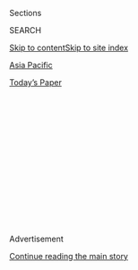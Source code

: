 <div id="app">

<div>

<div>

<div>

<div class="NYTAppHideMasthead css-1q2w90k e1suatyy0">

<div class="section css-ui9rw0 e1suatyy2">

<div class="css-eph4ug er09x8g0">

<div class="css-6n7j50">

</div>

<span class="css-1dv1kvn">Sections</span>

<div class="css-10488qs">

<span class="css-1dv1kvn">SEARCH</span>

</div>

[Skip to content](#site-content)[Skip to site index](#site-index)

</div>

<div id="masthead-section-label" class="css-1wr3we4 eaxe0e00">

[Asia
Pacific](https://www.nytimes3xbfgragh.onion/section/world/asia)

</div>

<div class="css-10698na e1huz5gh0">

</div>

</div>

<div id="masthead-bar-one" class="section hasLinks css-15hmgas e1csuq9d3">

<div class="css-uqyvli e1csuq9d0">

</div>

<div class="css-1uqjmks e1csuq9d1">

</div>

<div class="css-9e9ivx">

[](https://myaccount.nytimes3xbfgragh.onion/auth/login?response_type=cookie&client_id=vi)

</div>

<div class="css-1bvtpon e1csuq9d2">

[Today’s
Paper](https://www.nytimes3xbfgragh.onion/section/todayspaper)

</div>

</div>

</div>

</div>

<div data-aria-hidden="false">

<div id="site-content" data-role="main">

<div>

<div class="css-1aor85t" style="opacity:0.000000001;z-index:-1;visibility:hidden">

<div class="css-1hqnpie">

<div class="css-epjblv">

<span class="css-17xtcya">[Asia
Pacific](/section/world/asia)</span><span class="css-x15j1o">|</span><span class="css-fwqvlz">Park
Geun-hye, South Korea’s Ousted Leader, Is Arrested and Jailed to Await
Trial</span>

</div>

<div class="css-k008qs">

<div class="css-1iwv8en">

<span class="css-18z7m18"></span>

<div>

</div>

</div>

<span class="css-1n6z4y">https://nyti.ms/2nCbtZO</span>

<div class="css-1705lsu">

<div class="css-4xjgmj">

<div class="css-4skfbu" data-role="toolbar" data-aria-label="Social Media Share buttons, Save button, and Comments Panel with current comment count" data-testid="share-tools">

  - 
  - 
  - 
  - 
    
    <div class="css-6n7j50">
    
    </div>

  - 

</div>

</div>

</div>

</div>

</div>

</div>

<div class="css-13pd83m">

</div>

<div id="top-wrapper" class="css-1sy8kpn">

<div id="top-slug" class="css-l9onyx">

Advertisement

</div>

[Continue reading the main
story](#after-top)

<div class="ad top-wrapper" style="text-align:center;height:100%;display:block;min-height:250px">

<div id="top" class="place-ad" data-position="top" data-size-key="top">

</div>

</div>

<div id="after-top">

</div>

</div>

<div id="sponsor-wrapper" class="css-1hyfx7x">

<div id="sponsor-slug" class="css-19vbshk">

Supported by

</div>

[Continue reading the main
story](#after-sponsor)

<div id="sponsor" class="ad sponsor-wrapper" style="text-align:center;height:100%;display:block">

</div>

<div id="after-sponsor">

</div>

</div>

<div class="css-1vkm6nb ehdk2mb0">

# Park Geun-hye, South Korea’s Ousted Leader, Is Arrested and Jailed to Await Trial

</div>

<div class="css-79elbk" data-testid="photoviewer-wrapper">

<div class="css-z3e15g" data-testid="photoviewer-wrapper-hidden">

</div>

<div class="css-1a48zt4 ehw59r15" data-testid="photoviewer-children">

![<span class="css-16f3y1r e13ogyst0" data-aria-hidden="true">Park
Geun-hye, South Korea’s ousted president, left the prosecutors’ office
to be transferred to a detention house in Seoul on
Friday.</span><span class="css-cnj6d5 e1z0qqy90" itemprop="copyrightHolder"><span class="css-1ly73wi e1tej78p0">Credit...</span><span><span>Pool
photo by Chung
Sung-Jun</span></span></span>](https://static01.graylady3jvrrxbe.onion/images/2017/03/31/world/31skorea-sub/31skorea-sub-articleInline.jpg?quality=75&auto=webp&disable=upscale)

</div>

</div>

<div class="css-xt80pu e12qa4dv0">

<div class="css-18e8msd">

<div class="css-vp77d3 epjyd6m0">

<div class="css-1baulvz">

By [<span class="css-1baulvz last-byline" itemprop="name">Choe
Sang-Hun</span>](http://www.nytimes3xbfgragh.onion/by/choe-sang-hun)

</div>

</div>

  - March 30,
    2017

  - 
    
    <div class="css-4xjgmj">
    
    <div class="css-d8bdto" data-role="toolbar" data-aria-label="Social Media Share buttons, Save button, and Comments Panel with current comment count" data-testid="share-tools">
    
      - 
      - 
      - 
      - 
        
        <div class="css-6n7j50">
        
        </div>
    
      - 
    
    </div>
    
    </div>

</div>

</div>

<div class="section meteredContent css-1r7ky0e" name="articleBody" itemprop="articleBody">

<div class="css-1fanzo5 StoryBodyCompanionColumn">

<div class="css-53u6y8">

SEOUL, South Korea — South Korea’s recently impeached president, Park
Geun-hye, was arrested on Friday, becoming the first South Korean leader
to be put behind bars since the mid 1990s, when two former military
[dictators were
imprisoned](http://www.nytimes3xbfgragh.onion/1995/12/22/world/south-korea-indicts-2-former-presidents-in-staging-of-1979-coup.html)
on corruption and mutiny charges.

Ms. Park’s dramatic downfall capped months of turmoil and intrigue, as
huge crowds took to the streets [to protest a sprawling corruption
scandal](https://www.nytimes3xbfgragh.onion/2016/11/26/world/asia/korea-park-geun-hye-protests.html)
that shook the interlocking worlds of government and business —
including [the leadership of
Samsung](https://www.nytimes3xbfgragh.onion/2017/03/09/business/jay-y-lee-samsung-trial.html),
the nation’s largest conglomerate.

A judge at the Seoul Central District Court issued the warrant early
Friday morning, warning that if Ms. Park were not taken into custody
quickly she might “destroy evidence.” The charges against her include
bribery, extortion and abuse of power.

In December, the National Assembly voted overwhelmingly to impeach Ms.
Park, and she was formally removed from office on March 10.

</div>

</div>

<div class="css-1fanzo5 StoryBodyCompanionColumn">

<div class="css-53u6y8">

Her removal rattled the delicate balance of relationships across Asia at
a tense moment. Ms. Park’s conservatives, in power for four years, had
joined the United States in pressing for a hard line against North
Korea’s nuclear program. She had accepted Washington’s deployment of
an advanced missile defense system that has angered China, which is
[fearful of an arms
race](https://www.nytimes3xbfgragh.onion/2017/03/07/world/asia/thaad-missile-defense-us-south-korea-china.html)
in the region.

Moon Jae-in, the liberal opposition leader considered most likely to win
the May 9 election to select a new president, has vowed to review that
decision, as well as an unpopular deal she struck with Japan over the
so-called comfort women, or Korean sex slaves, used by Japan’s army
during World War II.

Mr. Moon is also viewed as less confrontational toward North Korea and
China, and has advocated dialogue to halt the North’s nuclear and
missile threats.

Ms. Park had spent the night in the prosecutor’s office waiting to learn
if she would be placed under arrest. Shortly after 3 a.m., Judge Kang
Bu-young issued the warrant and Ms. Park was taken to a jail outside
Seoul, the South Korean capital.

Prosecutors had already said that they would indict the former president
on 13 criminal charges regardless of whether the judge issued an arrest
warrant. Once her trial begins in the coming weeks, Ms. Park will
commute from her cell to a Seoul courthouse.

</div>

</div>

<div class="css-1fanzo5 StoryBodyCompanionColumn">

<div class="css-53u6y8">

Ms. Park was accused of conspiring with a longtime confidante,[Choi
Soon-sil](https://www.nytimes3xbfgragh.onion/2016/11/06/world/asia/south-koreans-ashamed-over-les-secretive-adviser.html),
to collect tens of millions of dollars from big businesses, including
more than $38 million in bribes from Samsung. Both Ms. Choi and
Samsung’s top executive, [Lee
Jae-yong](https://www.nytimes3xbfgragh.onion/2017/02/17/business/samsung-heir-arrested-south-korea.html),
have previously been arrested and are standing trial on charges
including bribery.

On Thursday, hundreds of emotional supporters were gathered near her
two-story, red brick house in southern Seoul as her motorcade pulled out
for the hearing. Some tried to push past police officers lining the
road.

“We can’t let you go\!” they shouted, some of them trying to hurl
themselves onto the road. Protesters also threw yellow plastic police
fences at uniformed officers who tried to push them back.

The 10-minute ride was nationally televised, with a fleet of television
crews following her car.

If she is convicted of bribery, Ms. Park, 65, could face between 10
years and life in prison, although her successor has the power to free
her with a special presidential pardon.

Ms. Park’s arrest added another tragic chapter to the story of her
family, which has mirrored the country’s tumultuous modern history.

Her father, Park Chung-hee, who ruled South Korea from 1961 to 1979, was
considered the initiator of the country’s dramatic economic growth but
was also vilified as a dictator who used martial law and torture to
silence dissidents.

</div>

</div>

<div class="css-79elbk" data-testid="photoviewer-wrapper">

<div class="css-z3e15g" data-testid="photoviewer-wrapper-hidden">

</div>

<div class="css-1a48zt4 ehw59r15" data-testid="photoviewer-children">

![<span class="css-16f3y1r e13ogyst0" data-aria-hidden="true">Supporters
of Ms. Park gathered in front of her house on Thursday and tried to
block her car from leaving for the
courthouse.</span><span class="css-cnj6d5 e1z0qqy90" itemprop="copyrightHolder"><span class="css-1ly73wi e1tej78p0">Credit...</span><span>Kim
Ju-sung/Yonhap, via
Reuters</span></span>](https://static01.graylady3jvrrxbe.onion/images/2017/03/31/world/31skorea-2/31skorea-2-articleLarge.jpg?quality=75&auto=webp&disable=upscale)

</div>

</div>

<div class="css-1fanzo5 StoryBodyCompanionColumn">

<div class="css-53u6y8">

In 1974, her mother, Yuk Young-soo, was fatally shot by a pro-North
Korean assassin who had targeted her husband. Ms. Park’s father was
assassinated five years later by his spy chief.

</div>

</div>

<div class="css-1fanzo5 StoryBodyCompanionColumn">

<div class="css-53u6y8">

After leaving the presidential Blue House, Ms. Park lived in seclusion,
unmarried and without children. In the succeeding decades, while the
country moved toward democracy, her family drew little attention.

Then in the late 1990s, as the economy faltered in the financial spasms
that engulfed Asia, and South Koreans began yearning for the kind of
charismatic and stern leadership her father represented, Ms. Park was
catapulted into political stardom.

She seized the opportunity and won a parliamentary seat in 1998, casting
herself as a faithful daughter on a mission to rebuild the nation and
restore the honor of her father and his generation, whom she credited
with fighting Communism and creating a vibrant, world-class economy from
the ashes of the 1950-53 Korean War.

In 2013, she returned to the Blue House, her childhood home, after
winning the presidential election. She was the first child of a former
president to win the presidency.

Older South Koreans were among her most fervent supporters, while
critics warned that she was trying to take the country back to its
authoritarian past.

Four years later, her career ended in disgrace. In a speech last
November, as the growing scandal paralyzed her government, she tearfully
confided that she regretted ever becoming president.

</div>

</div>

<div class="css-1fanzo5 StoryBodyCompanionColumn">

<div class="css-53u6y8">

While a majority of South Koreans believe her ouster was merited, Ms.
Park’s fall from grace has been hard to accept for many older,
conservative South Koreans who still worshiped her father and family as
Koreans once did their ancient kings.

“Your highness, I am so sorry that I am powerless to protect you,” an
old woman recently [wailed on the
pavement](http://www.wikitree.co.kr/main/news_view.php?id=295753) in
front of Ms. Park’s home. “Please forgive me, your highness.”

Since she [returned to her
home](https://www.nytimes3xbfgragh.onion/2017/03/12/world/asia/park-geun-hye-blue-house.html)
on March 12, hundreds of supporters holding South Korean flags have been
rallying daily outside the house to protest her impeachment and oppose
her arrest.

Ms. Park, who has never accepted the Constitutional Court ruling that
[ended her
presidency](https://www.nytimes3xbfgragh.onion/2017/03/09/world/asia/park-geun-hye-impeached-south-korea.html),
did not answer questions shouted from reporters as she walked into the
courthouse on Thursday. But she had earlier denied any legal wrongdoing.

Last fall, local news media and former associates of Ms. Choi’s began
exposing lurid details of Ms. Park’s alleged conspiracy to abuse her
presidential authority to help Ms. Choi, one of her few friends, to
collect bribes or extort large “donations” from big businesses.

With the economy slowing and youth unemployment rising, the allegations
convinced people that Ms. Park had inherited the worst traits of her
father: an authoritarian streak and corrupt ties with the business
elite. They took to the streets in central Seoul, up to two million at a
time, marching peacefully to demand her resignation. When she refused to
step down, the National Assembly [voted overwhelmingly to impeach
her](https://www.nytimes3xbfgragh.onion/2016/12/09/world/asia/south-korea-president-park-geun-hye-impeached.html)
on Dec. 9, and she was formally removed from office on March 10.

Ms. Park was the first South Korean leader to be forced from office in
response to popular pressure since the country’s founding president,
Syngman Rhee, fled into exile in Hawaii in 1960 after protests against
his corrupt, authoritarian rule.

</div>

</div>

<div class="css-1fanzo5 StoryBodyCompanionColumn">

<div class="css-53u6y8">

Two former presidents — the military dictators Chun Doo-hwan and Roh
Tae-woo — were arrested in 1995 on charges of each collecting hundreds
of millions of dollars in bribes. The two men, former army generals,
also faced [sedition and mutiny
charges](http://www.nytimes3xbfgragh.onion/1995/12/22/world/south-korea-indicts-2-former-presidents-in-staging-of-1979-coup.html)
for their roles in the 1979 military coup that brought them to power and
in the 1980 massacre of antigovernment demonstrators in the southwestern
city of Gwangju.

Mr. Chun was sentenced to life in prison while Mr. Roh was sentenced to
17 years. Both were pardoned and released in December 1997.

</div>

</div>

</div>

<div>

</div>

<div>

</div>

<div>

</div>

<div>

<div id="bottom-wrapper" class="css-1ede5it">

<div id="bottom-slug" class="css-l9onyx">

Advertisement

</div>

[Continue reading the main
story](#after-bottom)

<div id="bottom" class="ad bottom-wrapper" style="text-align:center;height:100%;display:block;min-height:90px">

</div>

<div id="after-bottom">

</div>

</div>

</div>

</div>

</div>

## Site Index

<div>

</div>

## Site Information Navigation

  - [© <span>2020</span> <span>The New York Times
    Company</span>](https://help.nytimes3xbfgragh.onion/hc/en-us/articles/115014792127-Copyright-notice)

<!-- end list -->

  - [NYTCo](https://www.nytco.com/)
  - [Contact
    Us](https://help.nytimes3xbfgragh.onion/hc/en-us/articles/115015385887-Contact-Us)
  - [Work with us](https://www.nytco.com/careers/)
  - [Advertise](https://nytmediakit.com/)
  - [T Brand Studio](http://www.tbrandstudio.com/)
  - [Your Ad
    Choices](https://www.nytimes3xbfgragh.onion/privacy/cookie-policy#how-do-i-manage-trackers)
  - [Privacy](https://www.nytimes3xbfgragh.onion/privacy)
  - [Terms of
    Service](https://help.nytimes3xbfgragh.onion/hc/en-us/articles/115014893428-Terms-of-service)
  - [Terms of
    Sale](https://help.nytimes3xbfgragh.onion/hc/en-us/articles/115014893968-Terms-of-sale)
  - [Site
    Map](https://spiderbites.nytimes3xbfgragh.onion)
  - [Help](https://help.nytimes3xbfgragh.onion/hc/en-us)
  - [Subscriptions](https://www.nytimes3xbfgragh.onion/subscription?campaignId=37WXW)

</div>

</div>

</div>

</div>
